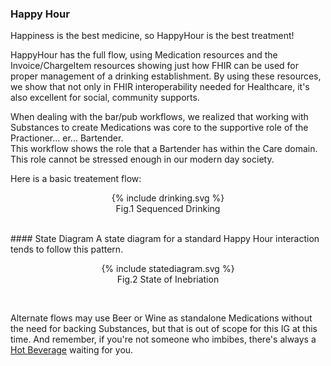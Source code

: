 ### Happy Hour 

Happiness is the best medicine, so HappyHour is the best treatment!

HappyHour has the full flow, using Medication resources and the Invoice/ChargeItem resources showing just how FHIR can be used for proper management of a drinking establishment.  By using these resources, we show that not only in FHIR interoperability needed for Healthcare, it's also excellent for social, community supports.

When dealing with the bar/pub workflows, we realized that working with Substances to create Medications was core to the supportive role of the Practioner... er... Bartender.  
This workflow shows the role that a Bartender has within the Care domain.  This role cannot be stressed enough in our modern day society.

Here is a basic treatement flow:
<center><figure>
{% include drinking.svg %}
<figcaption>Fig.1 Sequenced Drinking</figcaption>
</figure></center>
<br/>
#### State Diagram
A state diagram for a standard Happy Hour interaction tends to follow this pattern.

<center><figure>
{% include statediagram.svg %}
<figcaption>Fig.2 State of Inebriation</figcaption>
</figure></center>
<br/>


Alternate flows may use Beer or Wine as standalone Medications without the need for backing Substances, but that is out of scope for this IG at this time. And remember, if you're not someone who imbibes, there's always a [Hot Beverage](http://www.fhir.org/guides/acme/HotBeverage) waiting for you.
